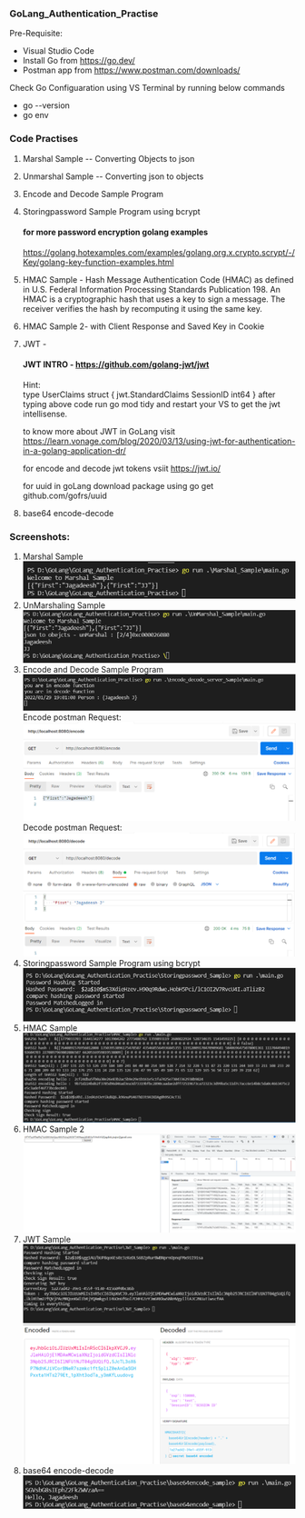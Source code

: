 ### GoLang_Authentication_Practise

Pre-Requisite: <br>
- Visual Studio Code  <br>
- Install Go from https://go.dev/<br>
- Postman app from https://www.postman.com/downloads/ <br>

Check Go Configuaration using VS Terminal by running below commands <br>
- go --version <br>
- go env <br>

### Code Practises <br>
1) Marshal Sample -- Converting Objects to json <br>
2) Unmarshal Sample -- Converting json to objects <br>
3) Encode and Decode Sample Program <br>
4) Storingpassword Sample Program using bcrypt <br>
    #### for more password encryption golang examples <br>
    https://golang.hotexamples.com/examples/golang.org.x.crypto.scrypt/-/Key/golang-key-function-examples.html <br>
5) HMAC Sample - Hash Message Authentication Code (HMAC) as defined in U.S. Federal Information Processing Standards Publication 198. An HMAC is a cryptographic hash that uses a key to sign a message. The receiver verifies the hash by recomputing it using the same key. <br>
6) HMAC Sample 2- with Client Response and Saved Key in Cookie<br>
7) JWT - 
    #### JWT INTRO - https://github.com/golang-jwt/jwt <br>
    Hint: <br>
    type UserClaims struct { 
	jwt.StandardClaims 
	SessionID int64 
    } 
    after typing above code run go mod tidy and restart your VS to get the jwt intellisense. <br>

    to know more about JWT in GoLang visit https://learn.vonage.com/blog/2020/03/13/using-jwt-for-authentication-in-a-golang-application-dr/ <br>

    for encode and decode jwt tokens vsiit https://jwt.io/ <br>

    for uuid in goLang download package using go get github.com/gofrs/uuid
8) base64 encode-decode <br>

### Screenshots:
1) Marshal Sample <br>
<img src="Screenshots/Marshal_Sample.png" /><br>
2) UnMarshaling Sample <br>
<img src="Screenshots/unMarshal_Sample.png" /><br>
3) Encode and Decode Sample Program <br>
<img src="Screenshots/encode_decode_sample.png" /><br>
Encode postman Request:<br>
<img src="Screenshots/postman_encode_sample.png" /><br>
Decode postman Request:<br>
<img src="Screenshots/postman_decode_sample.png" /><br>
4) Storingpassword Sample Program using bcrypt <br>
<img src="Screenshots/Storingpassword_sample.png"/><br>
5) HMAC Sample <br>
<img src="Screenshots/HMAC_Sample.png"><br>
6) HMAC Sample 2<br>
<img src="Screenshots/HMAC_Sample2.png"><br>
7) JWT Sample <br>
<img src="Screenshots/JWT_Sample.png"><br>
<img src="Screenshots/JWT_Sample_encode_decode.png"><br>
8) base64 encode-decode <br>
<img src="Screenshots/base64_encode_decode.png"><br>